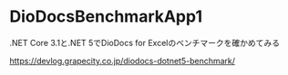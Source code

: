 # DioDocsBenchmarkApp1
.NET Core 3.1と.NET 5でDioDocs for Excelのベンチマークを確かめてみる

https://devlog.grapecity.co.jp/diodocs-dotnet5-benchmark/
